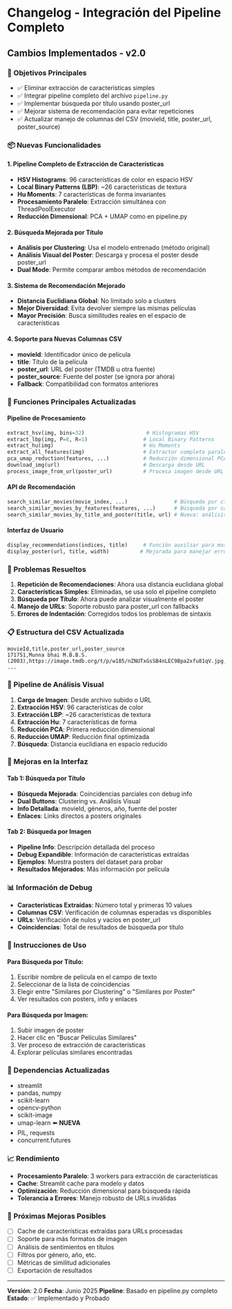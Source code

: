 # Changelog - Integración del Pipeline Completo

## Cambios Implementados - v2.0

### 🎯 Objetivos Principales
- ✅ Eliminar extracción de características simples
- ✅ Integrar pipeline completo del archivo `pipeline.py`
- ✅ Implementar búsqueda por título usando poster_url
- ✅ Mejorar sistema de recomendación para evitar repeticiones
- ✅ Actualizar manejo de columnas del CSV (movieId, title, poster_url, poster_source)

### 📦 Nuevas Funcionalidades

#### 1. Pipeline Completo de Extracción de Características
- **HSV Histograms**: 96 características de color en espacio HSV
- **Local Binary Patterns (LBP)**: ~26 características de textura
- **Hu Moments**: 7 características de forma invariantes
- **Procesamiento Paralelo**: Extracción simultánea con ThreadPoolExecutor
- **Reducción Dimensional**: PCA + UMAP como en pipeline.py

#### 2. Búsqueda Mejorada por Título
- **Análisis por Clustering**: Usa el modelo entrenado (método original)
- **Análisis Visual del Poster**: Descarga y procesa el poster desde poster_url
- **Dual Mode**: Permite comparar ambos métodos de recomendación

#### 3. Sistema de Recomendación Mejorado
- **Distancia Euclidiana Global**: No limitado solo a clusters
- **Mejor Diversidad**: Evita devolver siempre las mismas películas
- **Mayor Precisión**: Busca similitudes reales en el espacio de características

#### 4. Soporte para Nuevas Columnas CSV
- **movieId**: Identificador único de película
- **title**: Título de la película
- **poster_url**: URL del poster (TMDB u otra fuente)
- **poster_source**: Fuente del poster (se ignora por ahora)
- **Fallback**: Compatibilidad con formatos anteriores

### 🔧 Funciones Principales Actualizadas

#### Pipeline de Procesamiento
```python
extract_hsv(img, bins=32)                    # Histogramas HSV
extract_lbp(img, P=8, R=1)                  # Local Binary Patterns
extract_hu(img)                             # Hu Moments
extract_all_features(img)                   # Extractor completo paralelo
pca_umap_reduction(features, ...)           # Reducción dimensional PCA+UMAP
download_img(url)                           # Descarga desde URL
process_image_from_url(poster_url)          # Procesa imagen desde URL
```

#### API de Recomendación
```python
search_similar_movies(movie_index, ...)               # Búsqueda por clustering mejorada
search_similar_movies_by_features(features, ...)      # Búsqueda por características
search_similar_movies_by_title_and_poster(title, url) # Nueva: análisis visual por URL
```

#### Interfaz de Usuario
```python
display_recommendations(indices, title)     # Función auxiliar para mostrar resultados
display_poster(url, title, width)          # Mejorada para manejar errores
```

### 🐛 Problemas Resueltos

1. **Repetición de Recomendaciones**: Ahora usa distancia euclidiana global
2. **Características Simples**: Eliminadas, se usa solo el pipeline completo
3. **Búsqueda por Título**: Ahora puede analizar visualmente el poster
4. **Manejo de URLs**: Soporte robusto para poster_url con fallbacks
5. **Errores de Indentación**: Corregidos todos los problemas de sintaxis

### 📋 Estructura del CSV Actualizada
```csv
movieId,title,poster_url,poster_source
171751,Munna bhai M.B.B.S. (2003),https://image.tmdb.org/t/p/w185/nZNUTxGsSB4nLEC9Bpa2xfu81qV.jpg,tmdb_by_id
...
```

### 🔄 Pipeline de Análisis Visual

1. **Carga de Imagen**: Desde archivo subido o URL
2. **Extracción HSV**: 96 características de color
3. **Extracción LBP**: ~26 características de textura
4. **Extracción Hu**: 7 características de forma
5. **Reducción PCA**: Primera reducción dimensional
6. **Reducción UMAP**: Reducción final optimizada
7. **Búsqueda**: Distancia euclidiana en espacio reducido

### 🎨 Mejoras en la Interfaz

#### Tab 1: Búsqueda por Título
- **Búsqueda Mejorada**: Coincidencias parciales con debug info
- **Dual Buttons**: Clustering vs. Análisis Visual
- **Info Detallada**: movieId, géneros, año, fuente del poster
- **Enlaces**: Links directos a posters originales

#### Tab 2: Búsqueda por Imagen
- **Pipeline Info**: Descripción detallada del proceso
- **Debug Expandible**: Información de características extraídas
- **Ejemplos**: Muestra posters del dataset para probar
- **Resultados Mejorados**: Más información por película

### 📊 Información de Debug

- **Características Extraídas**: Número total y primeras 10 values
- **Columnas CSV**: Verificación de columnas esperadas vs disponibles
- **URLs**: Verificación de nulos y vacíos en poster_url
- **Coincidencias**: Total de resultados de búsqueda por título

### 🚀 Instrucciones de Uso

#### Para Búsqueda por Título:
1. Escribir nombre de película en el campo de texto
2. Seleccionar de la lista de coincidencias
3. Elegir entre "Similares por Clustering" o "Similares por Poster"
4. Ver resultados con posters, info y enlaces

#### Para Búsqueda por Imagen:
1. Subir imagen de poster
2. Hacer clic en "Buscar Películas Similares"
3. Ver proceso de extracción de características
4. Explorar películas similares encontradas

### 🔧 Dependencias Actualizadas
- streamlit
- pandas, numpy
- scikit-learn
- opencv-python
- scikit-image
- umap-learn ⬅️ **NUEVA**
- PIL, requests
- concurrent.futures

### 📈 Rendimiento
- **Procesamiento Paralelo**: 3 workers para extracción de características
- **Cache**: Streamlit cache para modelo y datos
- **Optimización**: Reducción dimensional para búsqueda rápida
- **Tolerancia a Errores**: Manejo robusto de URLs inválidas

### 🔮 Próximas Mejoras Posibles
- [ ] Cache de características extraídas para URLs procesadas
- [ ] Soporte para más formatos de imagen
- [ ] Análisis de sentimientos en títulos
- [ ] Filtros por género, año, etc.
- [ ] Métricas de similitud adicionales
- [ ] Exportación de resultados

---
**Versión**: 2.0
**Fecha**: Junio 2025
**Pipeline**: Basado en pipeline.py completo
**Estado**: ✅ Implementado y Probado
